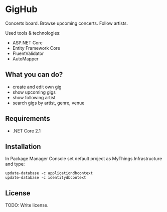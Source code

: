 # GigHub
Concerts board. Browse upcoming concerts. Follow artists.

Used tools & technologies:
* ASP.NET Core
* Entity Framework Core
* FluentValidator
* AutoMapper


## What you can do?
* create and edit own gig
* show upcoming gigs
* show following artist
* search gigs by artist, genre, venue


## Requirements
* .NET Core 2.1
	
## Installation
In Package Manager Console set default project as MyThings.Infrastructure and type:
    
    update-database -c applicationdbcontext
    update-database -c identitydbcontext
 
 
## License
TODO: Write license.
